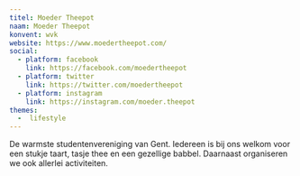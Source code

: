```yaml
---
titel: Moeder Theepot
naam: Moeder Theepot
konvent: wvk
website: https://www.moedertheepot.com/
social:
  - platform: facebook
    link: https://facebook.com/moedertheepot
  - platform: twitter
    link: https://twitter.com/moedertheepot
  - platform: instagram
    link: https://instagram.com/moeder.theepot
themes:
  -  lifestyle
---
```


De warmste studentenvereniging van Gent. Iedereen is bij ons welkom voor een stukje taart, tasje thee en een gezellige babbel. Daarnaast organiseren we ook allerlei activiteiten.
